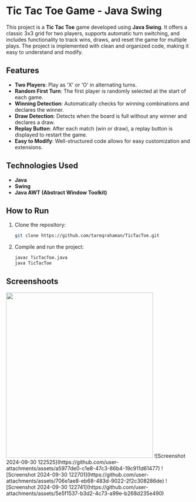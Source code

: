# Tic Tac Toe Game - Java Swing

This project is a **Tic Tac Toe** game developed using **Java Swing**. It offers a classic 3x3 grid for two players, supports automatic turn switching, and includes functionality to track wins, draws, and reset the game for multiple plays. The project is implemented with clean and organized code, making it easy to understand and modify.

## Features

- **Two Players**: Play as 'X' or 'O' in alternating turns.
- **Random First Turn**: The first player is randomly selected at the start of each game.
- **Winning Detection**: Automatically checks for winning combinations and declares the winner.
- **Draw Detection**: Detects when the board is full without any winner and declares a draw.
- **Replay Button**: After each match (win or draw), a replay button is displayed to restart the game.
- **Easy to Modify**: Well-structured code allows for easy customization and extensions.

## Technologies Used

- **Java**
- **Swing**
- **Java AWT (Abstract Window Toolkit)**

## How to Run

1. Clone the repository:
   ```bash
   git clone https://github.com/tareqrahaman/TicTacToe.git
2. Compile and run the project:
   ```bash
   javac TicTacToe.java
   java TicTacToe

## Screenshoots

   
   <img src="https://camo.githubusercontent.com/..." data-canonical-src="https://github.com/user-attachments/assets/44df3d48-c8b6-49ee-8c5e-6db773ff0964" width="400" height="450" />
   ![Screenshot 2024-09-30 122525](https://github.com/user-attachments/assets/a5977de0-c1e8-47c3-86b4-19c911d61477)
   ![Screenshot 2024-09-30 122701](https://github.com/user-attachments/assets/706e1ae8-eb68-483d-9022-2f2c308286de)
   ![Screenshot 2024-09-30 122741](https://github.com/user-attachments/assets/5e5f1537-b3d2-4c73-a99e-b268d235e490)

